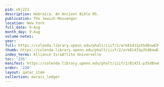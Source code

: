 ```yaml
---
pid: obj221
description: Hebraica. An Ancient Bible MS.
publication: The Jewish Messenger
location: New York
full_date: 9-Aug
month_day: 9-Aug
volume-notes:
year:
full: https://colenda.library.upenn.edu/phalt/iiif/2/ark81431p35d8nw83%2FSHA256E-s7654538--3487579c8e8785868b480e0125dc27195ec1fd09a4264bd5a2ef4362855f06f9.jpeg/full/3500,/0/default.jpg
thumb: https://colenda.library.upenn.edu/phalt/iiif/2/ark81431p35d8nw83%2FSHA256E-s7654538--3487579c8e8785868b480e0125dc27195ec1fd09a4264bd5a2ef4362855f06f9.jpeg/full/!200,200/0/default.jpg
index_terms: Alliance IsraA?lite Universelle
toc: '235'
manifest: https://colenda.library.upenn.edu/phalt/iiif/2/81431-p35d8nw83/manifest
order: '220'
layout: qatar_item
collection: morais_ledger
---
```

